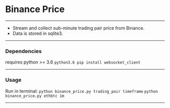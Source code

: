 # Binance Price
------------------------------------------------------------------
* Stream and collect sub-minute trading pair price from Binance. 
* Data is stored in sqlite3.
------------------------------------------------------------------

### Dependencies

requires python >= 3.6
`python3.6 pip install websocket_client`

------------------------------------------------------------------

### Usage

Run in terminal:
`python binance_price.py trading_pair timeframe`
`python binance_price.py ethbtc 1m`

------------------------------------------------------------------